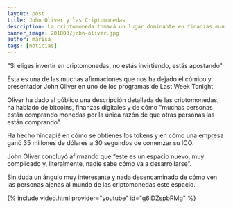 ```yaml
---
layout: post
title: John Oliver y las Criptomonedas
description: La criptomoneda tomará un lugar dominante en finanzas mundiales y se convertirá en la principal moneda mundial para pagos, superando al dólar en importancia.
banner_image: 201803/john-oliver.jpg
author: marisa
tags: [noticias]
---
```



"Si eliges invertir en criptomonedas, no estás invirtiendo, estás apostando"

Ésta es una de las muchas afirmaciones que nos ha dejado el cómico y presentador John Oliver en uno de los programas de Last Week Tonight.

<!--more-->

Oliver ha dado al público una descripción detallada de las criptomonedas, ha hablado de bitcoins, finanzas digitales y de cómo "muchas personas están comprando monedas por la única razón de que otras personas las están comprando".

Ha hecho hincapié en cómo se obtienes los tokens y en cómo una empresa ganó 35 millones de dólares a 30 segundos de comenzar su ICO.

John Oliver concluyó afirmando que “este es un espacio nuevo, muy complicado y, literalmente, nadie sabe cómo va a desarrollarse”.

Sin duda un ángulo muy interesante y nada desencaminado de cómo ven las personas ajenas al mundo de las criptomonedas este espacio.

{% include video.html provider="youtube" id="g6iDZspbRMg" %}


